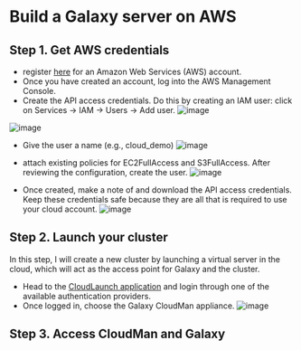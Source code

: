 # Build a Galaxy server on AWS
## Step 1. Get AWS credentials
* register [here](https://portal.aws.amazon.com/billing/signup#/start) for an Amazon Web Services (AWS) account.
* Once you have created an account, log into the AWS Management Console.
* Create the API access credentials. Do this by creating an IAM user: click on Services → IAM → Users → Add user.
![image](https://bco-gwu.s3.amazonaws.com/images/Screen+Shot+2019-07-31+at+16.59.14.png)


![image](https://bco-gwu.s3.amazonaws.com/images/Screen+Shot+2019-07-31+at+17.00.04.png)
* Give the user a name (e.g., cloud_demo)
![image](https://bco-gwu.s3.amazonaws.com/images/Screen+Shot+2019-07-31+at+17.02.31.png)

* attach existing policies for EC2FullAccess and S3FullAccess. After reviewing the configuration, create the user. 
![image](https://bco-gwu.s3.amazonaws.com/images/Screen+Shot+2019-07-31+at+17.16.33.png)

* Once created, make a note of and download the API access credentials. Keep these credentials safe because they are all that is required to use your cloud account.
![image](https://bco-gwu.s3.amazonaws.com/images/Screen+Shot+2019-07-31+at+17.22.37.png)

## Step 2. Launch your cluster
In this step, I will create a new cluster by launching a virtual server in the cloud, which will act as the access point for Galaxy and the cluster.
* Head to the [CloudLaunch application](https://launch.usegalaxy.org/catalog) and login through one of the available authentication providers. 
* Once logged in, choose the Galaxy CloudMan appliance.
![image](https://bco-gwu.s3.amazonaws.com/images/Screen+Shot+2019-07-31+at+17.32.34.png)



## Step 3. Access CloudMan and Galaxy







